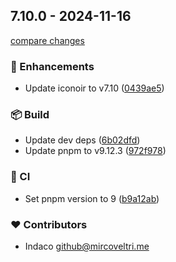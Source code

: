 ## 7.10.0 - 2024-11-16

[compare changes](https://github.com/indaco/svelte-iconoir/compare/v7.9.0...v7.10.0)

### 🚀 Enhancements

- Update iconoir to v7.10 ([0439ae5](https://github.com/indaco/svelte-iconoir/commit/0439ae5))

### 📦 Build

- Update dev deps ([6b02dfd](https://github.com/indaco/svelte-iconoir/commit/6b02dfd))
- Update pnpm to v9.12.3 ([972f978](https://github.com/indaco/svelte-iconoir/commit/972f978))

### 🤖 CI

- Set pnpm version to 9 ([b9a12ab](https://github.com/indaco/svelte-iconoir/commit/b9a12ab))

### ❤️ Contributors

- Indaco <github@mircoveltri.me>
